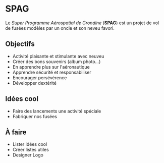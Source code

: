 # SPAG

Le *Super Programme Aérospatial de Grondine* (**SPAG**) est un projet de vol
de fusées modèles par un oncle et son neveu favori.

## Objectifs

- Activité plaisante et stimulante avec neuveu
- Créer des bons souvenirs (album photo...)
- En apprendre plus sur l'aéronautique
- Apprendre sécurité et responsabiliser
- Encourager persévérence
- Développer dextérité

## Idées cool

- Faire des lancements une activité spéciale
- Fabriquer nos fusées

## À faire

- Lister idées cool
- Créer listes utiles
- Designer Logo

